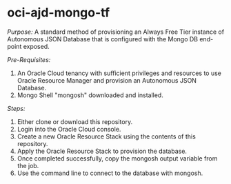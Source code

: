 # oci-ajd-mongo-tf

*Purpose:* A standard method of provisioning an Always Free Tier instance of Autonomous JSON Database that is configured with the Mongo DB end-point exposed.

*Pre-Requisites:*

1. An Oracle Cloud tenancy with sufficient privileges and resources to use Oracle Resource Manager and provision an Autonomous JSON Database.
2. Mongo Shell "mongosh" downloaded and installed.

*Steps:*

1. Either clone or download this repository.
2. Login into the Oracle Cloud console.
3. Create a new Oracle Resource Stack using the contents of this repository.
4. Apply the Oracle Resource Stack to provision the database.
5. Once completed successfully, copy the mongosh output variable from the job.
6. Use the command line to connect to the database with mongosh.
